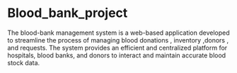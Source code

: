 # Blood_bank_project
The blood-bank management system is a web-based application developed to streamline the process of managing blood donations , inventory ,donors , and requests. The system provides an efficient and centralized platform for hospitals, blood banks, and donors to interact and maintain accurate blood stock data.
